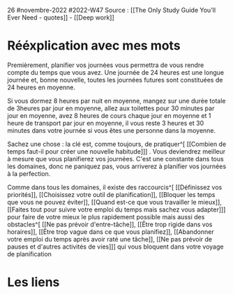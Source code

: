26 #novembre-2022 #2022-W47
Source : [[The Only Study Guide You'll Ever Need - quotes]] - [[Deep work]]
# Rééxplication avec mes mots
Premièrement, planifier vos journées vous permettra de vous rendre compte du temps que vous avez. Une journée de 24 heures est une longue journée et, bonne nouvelle, toutes les journées futures sont constituées de 24 heures en moyenne.

Si vous dormez 8 heures par nuit en moyenne, mangez sur une durée totale de 3heures par jour en moyenne, allez aux toilettes pour 30 minutes par jour en moyenne, avez 8 heures de cours chaque jour en moyenne et 1 heure de transport par jour en moyenne, il vous reste 3 heures et 30 minutes dans votre journée si vous êtes une personne dans la moyenne. 

Sachez une chose : la clé est, comme toujours, de pratiquer^[ [[Combien de temps faut-il pour créer une nouvelle habitude]]] . Vous deviendrez meilleur à mesure que vous planifierez vos journées. C'est une constante dans tous les domaines, donc ne paniquez pas, vous arriverez à planifier vos journées à la perfection. 

Comme dans tous les domaines, il existe des raccourcis^[ [[Définissez vos priorités]], [[Choisissez votre outil de planification]], [[Bloquer les temps que vous ne pouvez éviter]], [[Quand est-ce que vous travailler le mieux]], [[Faites tout pour suivre votre emploi du temps mais sachez vous adapter]]] pour faire de votre mieux le plus rapidement possible mais aussi des obstacles^[ [[Ne pas prévoir d'entre-tâche]], [[Être trop rigide dans vos horaires]], [[Être trop vague dans ce que vous planifiez]], [[Abandonner votre emploi du temps après avoir raté une tâche]], [[Ne pas prévoir de pauses et d'autres activités de vies]]] qui vous bloquent dans votre voyage de planification


# Les liens
